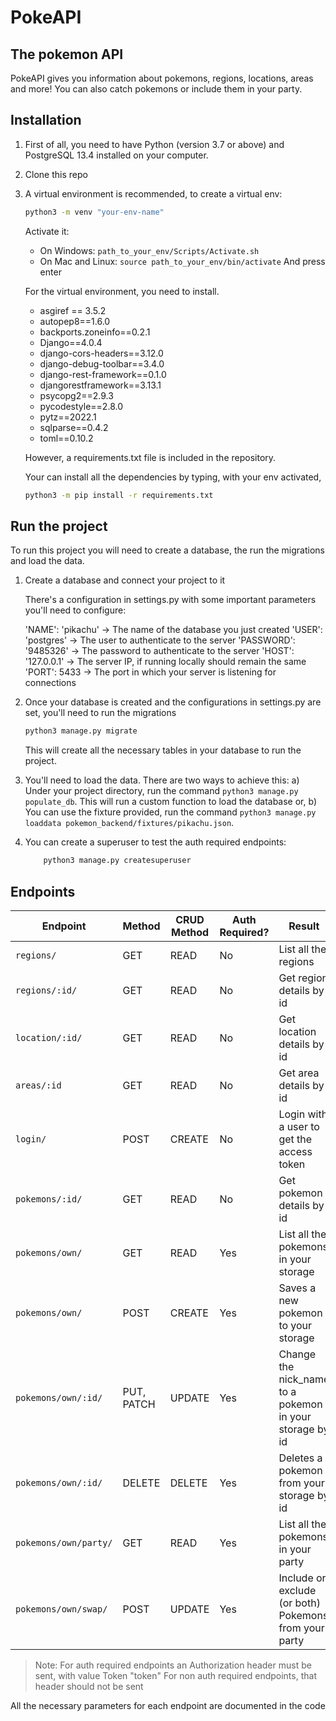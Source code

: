 # PokeAPI
## The pokemon API

 PokeAPI gives you information about pokemons, regions, locations, areas and more!
 You can also catch pokemons or include them in your party.




## Installation

1) First of all, you need to have Python (version 3.7 or above) and PostgreSQL 13.4 installed on your computer.

2) Clone this repo
3) A virtual environment is recommended, to create a virtual env:

    ```sh
    python3 -m venv "your-env-name"
    ```
    Activate it:
    - On Windows: ```path_to_your_env/Scripts/Activate.sh```
    - On Mac and Linux: ```source path_to_your_env/bin/activate```
And press enter

    For the virtual environment, you need to install.
    - asgiref == 3.5.2
    - autopep8==1.6.0
    - backports.zoneinfo==0.2.1
    - Django==4.0.4
    - django-cors-headers==3.12.0
    - django-debug-toolbar==3.4.0
    - django-rest-framework==0.1.0
    - djangorestframework==3.13.1
    - psycopg2==2.9.3
    - pycodestyle==2.8.0
    - pytz==2022.1
    - sqlparse==0.4.2
    - toml==0.10.2

    However, a requirements.txt file is included in the repository.

    Your can install all the dependencies by typing, with your env activated,
    
    ```sh
    python3 -m pip install -r requirements.txt
    ```
## Run the project

To run this project you will need to create a database, the run the migrations and load the data.

1) Create a database and connect your project to it

    There's a configuration in settings.py with some important parameters you'll need to configure:
    
    'NAME': 'pikachu' -> The name of the database you just created
    'USER': 'postgres' -> The user to authenticate to the server
    'PASSWORD': '9485326' -> The password to authenticate to the server
    'HOST': '127.0.0.1' -> The server IP, if running locally should remain the same
    'PORT': 5433 -> The port in which your server is listening for connections
 
 2) Once your database is created and the configurations in settings.py are set, you'll need to run the migrations
    ```sh
    python3 manage.py migrate
    ```
    This will create all the necessary tables in your database to run the project.

3) You'll need to load the data. There are two ways to achieve this:
    a) Under your project directory, run the command ```python3 manage.py populate_db```. This will run a custom function to load the database or,
    b) You can use the fixture provided, run the command ```python3 manage.py loaddata pokemon_backend/fixtures/pikachu.json```.

4) You can create a superuser to test the auth required endpoints:
    ```sh
        python3 manage.py createsuperuser
    ```

## Endpoints

Endpoint | Method | CRUD Method | Auth Required? | Result
-- | -- |-- | -- | -- 
`regions/` | GET | READ | No | List all the regions
`regions/:id/` | GET | READ | No | Get region details by id
`location/:id/` | GET | READ | No | Get location details by id
`areas/:id` | GET | READ | No | Get area details by id
`login/` | POST | CREATE | No| Login with a user to get the access token
`pokemons/:id/` | GET | READ | No | Get pokemon details by id 
`pokemons/own/` | GET | READ | Yes | List all the pokemons in your storage
`pokemons/own/` | POST | CREATE | Yes | Saves a new pokemon to your storage
`pokemons/own/:id/` | PUT, PATCH | UPDATE |Yes  | Change the nick_name to a pokemon in your storage by id
`pokemons/own/:id/` | DELETE | DELETE | Yes | Deletes a pokemon from your storage by id
`pokemons/own/party/` | GET | READ | Yes | List all the pokemons in your party
`pokemons/own/swap/` | POST | UPDATE | Yes | Include or exclude (or both) Pokemons from your party

> Note: For auth required endpoints an Authorization header must be sent, with value Token "token"
> For non auth required endpoints, that header should not be sent

All the necessary parameters for each endpoint are documented in the code

